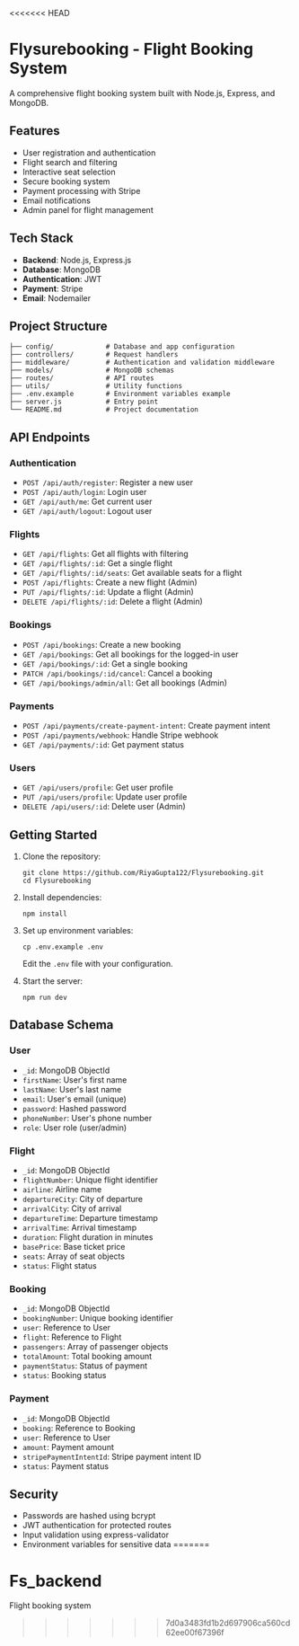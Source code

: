<<<<<<< HEAD
# Flysurebooking - Flight Booking System

A comprehensive flight booking system built with Node.js, Express, and MongoDB.

## Features

- User registration and authentication
- Flight search and filtering
- Interactive seat selection
- Secure booking system
- Payment processing with Stripe
- Email notifications
- Admin panel for flight management

## Tech Stack

- **Backend**: Node.js, Express.js
- **Database**: MongoDB
- **Authentication**: JWT
- **Payment**: Stripe
- **Email**: Nodemailer

## Project Structure

```
├── config/             # Database and app configuration
├── controllers/        # Request handlers
├── middleware/         # Authentication and validation middleware
├── models/             # MongoDB schemas
├── routes/             # API routes
├── utils/              # Utility functions
├── .env.example        # Environment variables example
├── server.js           # Entry point
└── README.md           # Project documentation
```

## API Endpoints

### Authentication

- `POST /api/auth/register`: Register a new user
- `POST /api/auth/login`: Login user
- `GET /api/auth/me`: Get current user
- `GET /api/auth/logout`: Logout user

### Flights

- `GET /api/flights`: Get all flights with filtering
- `GET /api/flights/:id`: Get a single flight
- `GET /api/flights/:id/seats`: Get available seats for a flight
- `POST /api/flights`: Create a new flight (Admin)
- `PUT /api/flights/:id`: Update a flight (Admin)
- `DELETE /api/flights/:id`: Delete a flight (Admin)

### Bookings

- `POST /api/bookings`: Create a new booking
- `GET /api/bookings`: Get all bookings for the logged-in user
- `GET /api/bookings/:id`: Get a single booking
- `PATCH /api/bookings/:id/cancel`: Cancel a booking
- `GET /api/bookings/admin/all`: Get all bookings (Admin)

### Payments

- `POST /api/payments/create-payment-intent`: Create payment intent
- `POST /api/payments/webhook`: Handle Stripe webhook
- `GET /api/payments/:id`: Get payment status

### Users

- `GET /api/users/profile`: Get user profile
- `PUT /api/users/profile`: Update user profile
- `DELETE /api/users/:id`: Delete user (Admin)

## Getting Started

1. Clone the repository:
   ```
   git clone https://github.com/RiyaGupta122/Flysurebooking.git
   cd Flysurebooking
   ```

2. Install dependencies:
   ```
   npm install
   ```

3. Set up environment variables:
   ```
   cp .env.example .env
   ```
   Edit the `.env` file with your configuration.

4. Start the server:
   ```
   npm run dev
   ```

## Database Schema

### User
- `_id`: MongoDB ObjectId
- `firstName`: User's first name
- `lastName`: User's last name
- `email`: User's email (unique)
- `password`: Hashed password
- `phoneNumber`: User's phone number
- `role`: User role (user/admin)

### Flight
- `_id`: MongoDB ObjectId
- `flightNumber`: Unique flight identifier
- `airline`: Airline name
- `departureCity`: City of departure
- `arrivalCity`: City of arrival
- `departureTime`: Departure timestamp
- `arrivalTime`: Arrival timestamp
- `duration`: Flight duration in minutes
- `basePrice`: Base ticket price
- `seats`: Array of seat objects
- `status`: Flight status

### Booking
- `_id`: MongoDB ObjectId
- `bookingNumber`: Unique booking identifier
- `user`: Reference to User
- `flight`: Reference to Flight
- `passengers`: Array of passenger objects
- `totalAmount`: Total booking amount
- `paymentStatus`: Status of payment
- `status`: Booking status

### Payment
- `_id`: MongoDB ObjectId
- `booking`: Reference to Booking
- `user`: Reference to User
- `amount`: Payment amount
- `stripePaymentIntentId`: Stripe payment intent ID
- `status`: Payment status

## Security

- Passwords are hashed using bcrypt
- JWT authentication for protected routes
- Input validation using express-validator
- Environment variables for sensitive data
=======
# Fs_backend
Flight booking system
>>>>>>> 7d0a3483fd1b2d697906ca560cd62ee00f67396f
